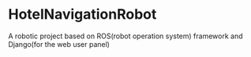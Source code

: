 # HotelNavigationRobot
A robotic project based on ROS(robot operation system) framework and Django(for the web user panel)
